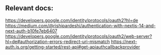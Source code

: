 ## Relevant docs:

https://developers.google.com/identity/protocols/oauth2?hl=de
https://medium.com/@rishipardeshi/authentication-with-nextjs-14-and-next-auth-b10fe7eb6407
https://developers.google.com/identity/protocols/oauth2/web-server?hl=de#authorization-errors-redirect-uri-mismatch
https://next-auth.js.org/getting-started/rest-api#get-apiauthcallbackprovider
